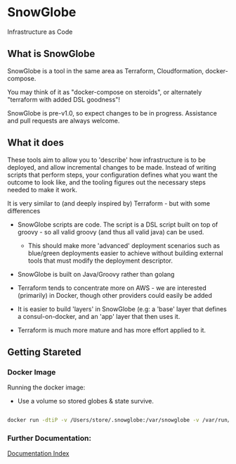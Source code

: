# SnowGlobe
Infrastructure as Code

## What is SnowGlobe

SnowGlobe is a tool in the same area as Terraform, Cloudformation, docker-compose.

You may think of it as "docker-compose on steroids", or alternately "terraform with added DSL goodness"!


SnowGlobe is pre-v1.0, so expect changes to be in progress. Assistance and pull requests are always welcome.

## What it does

These tools aim to allow you to 'describe' how infrastructure is to be deployed, and allow incremental changes to be made. Instead of writing scripts that perform steps, your configuration defines what you want the outcome to look like, and the tooling figures out the necessary steps needed to make it work.


It is very similar to (and deeply inspired by) Terraform - but with some differences

* SnowGlobe scripts are code. The script is a DSL script built on top of groovy - so all valid groovy (and thus all valid java) can be used.
  - This should make more 'advanced' deployment scenarios such as blue/green deployments easier to achieve without building external tools that must modify the deployment descriptor.

* SnowGlobe is built on Java/Groovy rather than golang

* Terraform tends to concentrate more on AWS - we are interested (primarily) in Docker, though other providers could easily be added

* It is easier to build 'layers' in SnowGlobe (e.g: a 'base' layer that defines a consul-on-docker, and an 'app' layer that then uses it.

* Terraform is much more mature and has more effort applied to it.

## Getting Stareted

### Docker Image

Running the docker image:

* Use a volume so stored globes & state survive.

```bash

docker run -dtiP -v /Users/store/.snowglobe:/var/snowglobe -v /var/run/docker.sock:/var/run/docker.sock nirima/snowglobe
```

### Further Documentation:

[Documentation Index](./docs/index.md)

 
